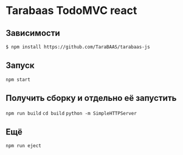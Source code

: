 # Tarabaas TodoMVC react

## Зависимости
  `$ npm install https://github.com/TaraBAAS/tarabaas-js`

## Запуск

  `npm start`

## Получить сборку и отдельно её запустить

  `npm run build`
  `cd build`
  `python -m SimpleHTTPServer`

## Ещё

  `npm run eject`

